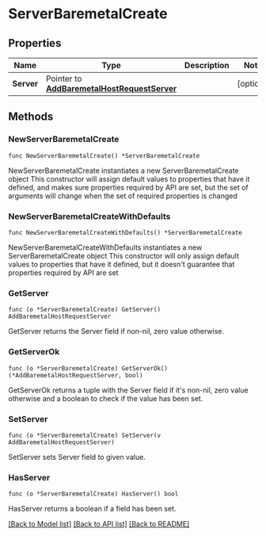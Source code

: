 # ServerBaremetalCreate

## Properties

Name | Type | Description | Notes
------------ | ------------- | ------------- | -------------
**Server** | Pointer to [**AddBaremetalHostRequestServer**](AddBaremetalHostRequestServer.md) |  | [optional] 

## Methods

### NewServerBaremetalCreate

`func NewServerBaremetalCreate() *ServerBaremetalCreate`

NewServerBaremetalCreate instantiates a new ServerBaremetalCreate object
This constructor will assign default values to properties that have it defined,
and makes sure properties required by API are set, but the set of arguments
will change when the set of required properties is changed

### NewServerBaremetalCreateWithDefaults

`func NewServerBaremetalCreateWithDefaults() *ServerBaremetalCreate`

NewServerBaremetalCreateWithDefaults instantiates a new ServerBaremetalCreate object
This constructor will only assign default values to properties that have it defined,
but it doesn't guarantee that properties required by API are set

### GetServer

`func (o *ServerBaremetalCreate) GetServer() AddBaremetalHostRequestServer`

GetServer returns the Server field if non-nil, zero value otherwise.

### GetServerOk

`func (o *ServerBaremetalCreate) GetServerOk() (*AddBaremetalHostRequestServer, bool)`

GetServerOk returns a tuple with the Server field if it's non-nil, zero value otherwise
and a boolean to check if the value has been set.

### SetServer

`func (o *ServerBaremetalCreate) SetServer(v AddBaremetalHostRequestServer)`

SetServer sets Server field to given value.

### HasServer

`func (o *ServerBaremetalCreate) HasServer() bool`

HasServer returns a boolean if a field has been set.


[[Back to Model list]](../README.md#documentation-for-models) [[Back to API list]](../README.md#documentation-for-api-endpoints) [[Back to README]](../README.md)


